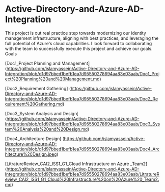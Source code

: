 # Active-Directory-and-Azure-AD-Integration
This project is out real practice step towards modernizing our identity management infrastructure, aligning with best practices, and leveraging the full potential of Azure's cloud capabilities. I look forward to collaborating with the team to successfully execute this project and achieve our goals. Goals

[Doc1_Project Planning and Management]
(https://github.com/islamyassein/Active-Directory-and-Azure-AD-Integration/blob/d1d97bbed1befb1ea7d95550278694aa83e03aab/Doc1_Project%20Planning%20and%20Management.md)

[Doc2_Requirement Gathering]
(https://github.com/islamyassein/Active-Directory-and-Azure-AD-Integration/blob/d1d97bbed1befb1ea7d95550278694aa83e03aab/Doc2_Requirement%20Gathering.md)

[Doc3_System Analysis and Design]
(https://github.com/islamyassein/Active-Directory-and-Azure-AD-Integration/blob/d1d97bbed1befb1ea7d95550278694aa83e03aab/Doc3_System%20Analysis%20and%20Design.md)

[Doc4_Architecture Design]
(https://github.com/islamyassein/Active-Directory-and-Azure-AD-Integration/blob/d1d97bbed1befb1ea7d95550278694aa83e03aab/Doc4_Architecture%20Design.jpeg)

[LitratureReview_CAI2_ISS1_G1_Cloud Infrastructure on Azure _Team2]
(https://github.com/islamyassein/Active-Directory-and-Azure-AD-Integration/blob/d1d97bbed1befb1ea7d95550278694aa83e03aab/LitratureReview_CAI2_ISS1_G1_Cloud%20Infrastructure%20on%20Azure%20_Team2.md)
